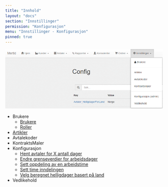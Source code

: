 ```yaml
---
title: "Innhold"
layout: "docs"
section: "Innstillinger"
permission: "Konfigurasjon"
menu: "Innstillinger - Konfigurasjon"
pinned: true
---
```


![](img/instillinger_meny.png)

- Brukere
	- [Brukere](brukere/brukere)
	- [Roller](brukere/roller)
- [Artikler](artikler)
- Avtalekoder
- KontraktsMaler
- Konfigurasjon
	- [Hent avtaler for X antall dager](konfigurasjon/antall_dager)
	- [Endre grenseverdier for arbeidsdager](konfigurasjon/arbeidsdag_grenseverdier)
	- [Sett oppdeling av en arbeidstime](konfigurasjon/time_inndeling)
    - [Sett time inndelingen](konfigurasjon/time_inndeling)
    - [Velg beregnet helligdager basert på land](konfigurasjon/helligdager_land)
- Vedlikehold